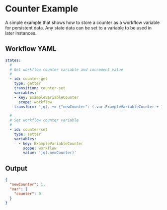 <!-- ORDER=1 -->
# Counter Example

A simple example that shows how to store a counter as a workflow variable for persistent data. Any state data can be set to a variable to be used in later instances.

## Workflow YAML

```yaml
states:
  #
  # Get workflow counter variable and increment value
  #
  - id: counter-get
    type: getter 
    transition: counter-set
    variables:
    - key: ExampleVariableCounter
      scope: workflow
    transform: 'jq(. += {"newCounter": (.var.ExampleVariableCounter + 1)})'

  #
  # Set workflow counter variable
  #
  - id: counter-set
    type: setter
    variables:
      - key: ExampleVariableCounter
        scope: workflow 
        value: 'jq(.newCounter)'
```

## Output
```json
{
  "newCounter": 1,
  "var": {
    "counter": 0
  }
}
```
